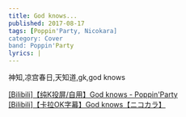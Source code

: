 ```yaml
---
title: God knows...
published: 2017-08-17
tags: [Poppin'Party, Nicokara]
category: Cover
band: Poppin'Party
lyrics: |
---
```

神知,凉宫春日,天知道,gk,god knows
<summary>
    <a href="https://www.bilibili.com/video/BV18GgZzdEyV/">
        [Bilibili]【纯K投屏/自用】God knows - Poppin'Party
    </a>
</summary>
<summary>
    <a href="https://www.bilibili.com/video/BV1npSVYuERm/">
        [Bilibili]【卡拉OK字幕】God knows【ニコカラ】
    </a>
</summary>




